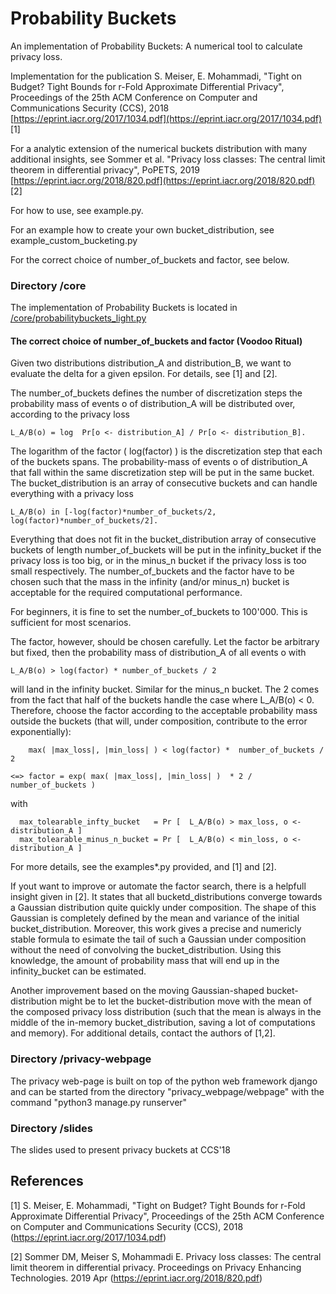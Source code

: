 # Probability Buckets

An implementation of Probability Buckets: A numerical tool to calculate privacy loss.

Implementation for the publication S. Meiser, E. Mohammadi, "Tight on Budget? Tight Bounds for r-Fold Approximate Differential Privacy", Proceedings of the 25th ACM Conference on Computer and Communications Security (CCS), 2018 [https://eprint.iacr.org/2017/1034.pdf](https://eprint.iacr.org/2017/1034.pdf) [1]

For a analytic extension of the numerical buckets distribution with many additional insights, see Sommer et al. "Privacy loss classes: The central limit theorem in differential privacy", PoPETS, 2019  [https://eprint.iacr.org/2018/820.pdf](https://eprint.iacr.org/2018/820.pdf) [2]

For how to use, see example.py. 

For an example how to create your own bucket_distribution, see example_custom_bucketing.py

For the correct choice of number_of_buckets and factor, see below.

### Directory /core 

The implementation of Probability Buckets is located in [/core/probabilitybuckets_light.py](./core/probabilitybuckets_light.py)

#### The correct choice of number_of_buckets and factor (Voodoo Ritual)
Given two distributions distribution_A and distribution_B, we want to evaluate the delta for a given epsilon. For details, see [1] and [2].

The number_of_buckets defines the number of discretization steps the probability mass of events o of distribution_A will be distributed over, according to the privacy loss 

    L_A/B(o) = log  Pr[o <- distribution_A] / Pr[o <- distribution_B]. 

The logarithm of the factor ( log(factor) ) is the discretization step that each of the buckets spans. The probability-mass of events o of distribution_A that fall within the same discretization step will be put in the same bucket. The bucket_distribution is an array of consecutive buckets and can handle everything with a privacy loss 

    L_A/B(o) in [-log(factor)*number_of_buckets/2, log(factor)*number_of_buckets/2]. 

Everything that does not fit in the bucket_distribution array of consecutive buckets of length number_of_buckets will be put in the infinity_bucket if the privacy loss is too big, or in the minus_n bucket if the privacy loss is too small respectively. The number_of_buckets and the factor have to be chosen such that the mass in the infinity (and/or minus_n) bucket is acceptable for the required computational performance. 

For beginners, it is fine to set the number_of_buckets to 100'000. This is sufficient for most scenarios. 

The factor, however, should be chosen carefully. Let the factor be arbitrary but fixed, then the probability mass of distribution_A of all events o with 

	L_A/B(o) > log(factor) * number_of_buckets / 2 

will land in the infinity bucket. Similar for the minus_n bucket. The 2 comes from the fact that half of the buckets handle the case where L_A/B(o) < 0. Therefore, choose the factor according to the acceptable probability mass outside the buckets (that will, under composition, contribute to the error exponentially):
	
        max( |max_loss|, |min_loss| ) < log(factor) *  number_of_buckets / 2

    <=> factor = exp( max( |max_loss|, |min_loss| )  * 2 /  number_of_buckets )
 	
 with  
      
      max_tolearable_infty_bucket   = Pr [  L_A/B(o) > max_loss, o <- distribution_A ] 
      max_tolearable_minus_n_bucket = Pr [  L_A/B(o) < min_loss, o <- distribution_A ] 

For more details, see the examples\*.py provided, and [1] and [2]. 

If yout want to improve or automate the factor search, there is a helpfull insight given in [2]. It states that all bucketd_distributions converge towards a Gaussian distribution quite quickly under composition. The shape of this Gaussian is completely defined by the mean and variance of the initial bucket_distribution. Moreover, this work gives a precise and numericly stable formula to esimate the tail of such a Gaussian under composition without the need of convolving the bucket_distribution. Using this knowledge, the amount of probability mass that will end up in the infinity_bucket can be estimated. 

Another improvement based on the moving Gaussian-shaped bucket-distribution might be to let the bucket-distribution move with the mean of the composed privacy loss distribution (such that the mean is always in the middle of the in-memory bucket_distribution, saving a lot of computations and memory). For additional details, contact the authors of [1,2]. 

### Directory /privacy-webpage
The privacy web-page is built on top of the python web framework django and can be started from the directory "privacy_webpage/webpage" with the command "python3 manage.py runserver"

### Directory /slides
The slides used to present privacy buckets at CCS'18

## References

[1] S. Meiser, E. Mohammadi, "Tight on Budget? Tight Bounds for r-Fold Approximate Differential Privacy", Proceedings of the 25th ACM Conference on Computer and Communications Security (CCS), 2018 (https://eprint.iacr.org/2017/1034.pdf)

[2] Sommer DM, Meiser S, Mohammadi E. Privacy loss classes: The central limit theorem in differential privacy. Proceedings on Privacy Enhancing Technologies. 2019 Apr (https://eprint.iacr.org/2018/820.pdf)


